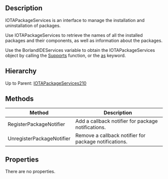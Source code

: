 ## Description
IOTAPackageServices is an interface to manage the installation and uninstallation of packages.

Use IOTAPackageServices to retrieve the names of all the installed packages and their components, as well as information about the packages.

Use the BorlandIDEServices variable to obtain the IOTAPackageServices object by calling the [Supports](http://docwiki.embarcadero.com/Libraries/en/System.SysUtils.Supports) function, or the [as](http://docwiki.embarcadero.com/RADStudio/en/Class_References#The_as_Operator) keyword.

## Hierarchy
Up to Parent: [IOTAPackageServices210](IOTAPackageServices210)

## Methods
| Method | Description |
| ------------- | ------------- |
| RegisterPackageNotifier |  Add a callback notifier for package notifications.  | 
| UnregisterPackageNotifier |  Remove a callback notifier for package notifications.  | 

## Properties
There are no properties.
